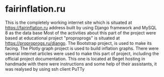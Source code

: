 # fairinflation.ru
This is the completely  working internet site which is situated at https://fairinflation.ru address built by using Django framework and MySQL 8 as the data base 
Most of the activities about this part of the project were based at educational project "proproprogs" is situated at https://proproprogs.ru/django.
The Bootstrap project, is used to  make its facing. The Plotly graph project is used to build inflation graphs. 
There were several internet articles were used to make this part of project, including the official project documentation.
This one is located at Beget hosting in handmade with there were instructions and some help of their assistants, it was realysed by using ssh client PuTTy
